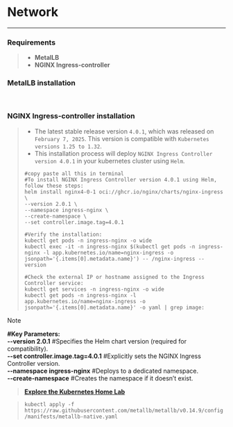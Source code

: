 # Network
___

### Requirements

>
> - **MetalLB<br>**
> - **NGINX Ingress-controller**


### MetalLB installation

<br>

### NGINX Ingress-controller installation
>
> - The latest stable release version `4.0.1`, which was released on `February 7, 2025`. This version is compatible with `Kubernetes versions 1.25 to 1.32`.
> - This installation process will deploy `NGINX Ingress Controller version 4.0.1` in your kubernetes cluster using `Helm`.
> 
> ```shell
> #copy paste all this in terminal
> #To install NGINX Ingress Controller version 4.0.1 using Helm, follow these steps:
> helm install nginx4-0-1 oci://ghcr.io/nginx/charts/nginx-ingress \
> --version 2.0.1 \
> --namespace ingress-nginx \
> --create-namespace \
> --set controller.image.tag=4.0.1
>
> #Verify the installation:
> kubectl get pods -n ingress-nginx -o wide
> kubectl exec -it -n ingress-nginx $(kubectl get pods -n ingress-nginx -l app.kubernetes.io/name=nginx-ingress -o jsonpath='{.items[0].metadata.name}') -- /nginx-ingress --version
> 
> #Check the external IP or hostname assigned to the Ingress Controller service:
> kubectl get services -n ingress-nginx -o wide
> kubectl get pods -n ingress-nginx -l app.kubernetes.io/name=nginx-ingress -o jsonpath='{.items[0].metadata.name}' -o yaml | grep image:
> ```

>[!Note]
> **#Key Parameters:** <br>
> **--version 2.0.1**   #Specifies the Helm chart version (required for compatibility). <br>
> **--set controller.image.tag=4.0.1**   #Explicitly sets the NGINX Ingress Controller version. <br>
> **--namespace ingress-nginx**   #Deploys to a dedicated namespace. <br>
> **--create-namespace**   #Creates the namespace if it doesn’t exist.
> 




>
>**[Explore the Kubernetes Home Lab](https://github.com/rohen21s/kubernetes/tree/main/kube_config)**

>
> `kubectl apply -f https://raw.githubusercontent.com/metallb/metallb/v0.14.9/config/manifests/metallb-native.yaml`
> 
> 
<br>

